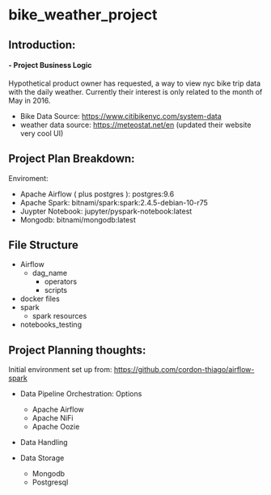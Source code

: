 # bike_weather_project

## Introduction:
 #### - Project Business Logic
 Hypothetical product owner has requested, a way to view nyc bike trip data with the daily weather. Currently their 
 interest is only related to the month of May in 2016.
- Bike Data Source: https://www.citibikenyc.com/system-data
- weather data source: https://meteostat.net/en (updated their website very cool UI)

## Project Plan Breakdown:

Enviroment:
- Apache Airflow ( plus postgres ):  postgres:9.6
- Apache Spark: bitnami/spark:spark:2.4.5-debian-10-r75
- Juypter Notebook: jupyter/pyspark-notebook:latest
- Mongodb: bitnami/mongodb:latest




## File Structure
  - Airflow
     - dag_name
       - operators
       - scripts
  - docker files
  - spark
     - spark resources
  - notebooks_testing
   
## Project Planning thoughts:
Initial environment set up from: https://github.com/cordon-thiago/airflow-spark

- Data Pipeline Orchestration: Options
    - Apache Airflow
    - Apache NiFi
    - Apache Oozie
 
- Data Handling



- Data Storage
    - Mongodb
    - Postgresql
    